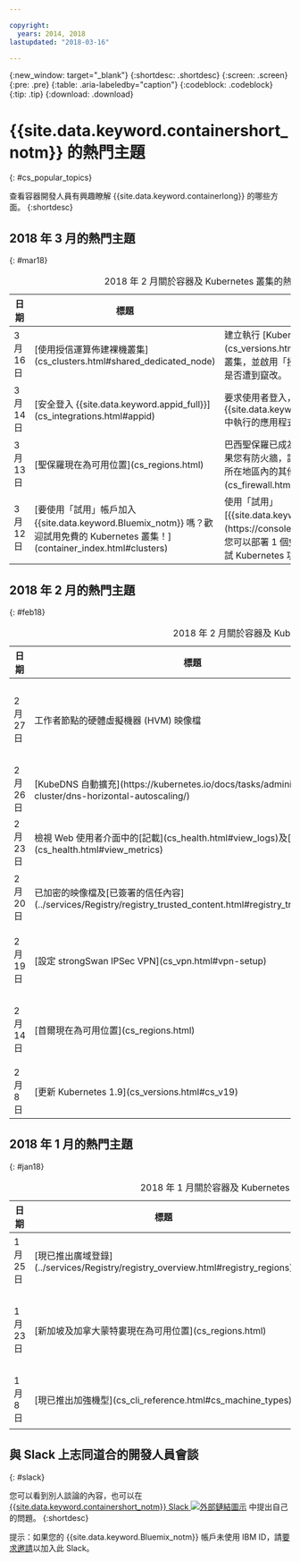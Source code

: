 ```yaml
---

copyright:
  years: 2014, 2018
lastupdated: "2018-03-16"

---
```


{:new_window: target="_blank"}
{:shortdesc: .shortdesc}
{:screen: .screen}
{:pre: .pre}
{:table: .aria-labeledby="caption"}
{:codeblock: .codeblock}
{:tip: .tip}
{:download: .download}


# {{site.data.keyword.containershort_notm}} 的熱門主題
{: #cs_popular_topics}

查看容器開發人員有興趣瞭解 {{site.data.keyword.containerlong}} 的哪些方面。
{:shortdesc}

## 2018 年 3 月的熱門主題
{: #mar18}

<table summary="此表格顯示熱門主題。列應該從左到右閱讀，第一欄為日期，第二欄為特性的標題，第三欄為說明。">
<caption>2018 年 2 月關於容器及 Kubernetes 叢集的熱門主題</caption>
<thead>
<th>日期</th>
<th>標題</th>
<th>說明</th>
</thead>
<tbody>
<tr>
<td> 3 月 16 日</td>
<td>[使用授信運算佈建裸機叢集](cs_clusters.html#shared_dedicated_node)</td>
<td>建立執行 [Kubernetes 1.9 版](cs_versions.html#cs_v19)或更新版本的裸機叢集，並啟用「授信運算」來驗證工作者節點是否遭到竄改。</td>
</tr>
<tr>
<td>3 月 14 日</td>
<td>[安全登入 {{site.data.keyword.appid_full}}](cs_integrations.html#appid)</td>
<td>要求使用者登入，以加強在 {{site.data.keyword.containershort_notm}} 中執行的應用程式。</td>
</tr>
<tr>
<td>3 月 13 日</td>
<td>[聖保羅現在為可用位置](cs_regions.html)</td>
<td>巴西聖保羅已成為美國南部地區的新位置。如果您有防火牆，請務必針對此位置以及您叢集所在地區內的其他位置[開啟必要的防火牆埠](cs_firewall.html#firewall)。</td>
</tr>
<tr>
<td>3 月 12 日</td>
<td>[要使用「試用」帳戶加入 {{site.data.keyword.Bluemix_notm}} 嗎？歡迎試用免費的 Kubernetes 叢集！](container_index.html#clusters)</td>
<td>使用「試用」[{{site.data.keyword.Bluemix_notm}} 帳戶](https://console.bluemix.net/registration/)，您可以部署 1 個免費叢集，用來在 21 天內測試 Kubernetes 功能。</td>
</tr>
</tbody></table>

## 2018 年 2 月的熱門主題
{: #feb18}

<table summary="此表格顯示熱門主題。列應該從左到右閱讀，第一欄為日期，第二欄為特性的標題，第三欄為說明。">
<caption>2018 年 2 月關於容器及 Kubernetes 叢集的熱門主題</caption>
<thead>
<th>日期</th>
<th>標題</th>
<th>說明</th>
</thead>
<tbody>
<tr>
<td>2 月 27 日</td>
<td>工作者節點的硬體虛擬機器 (HVM) 映像檔</td>
<td>增加 HVM 映像檔工作負載的 I/O 效能。使用 `bx cs worker-reload` [指令](cs_cli_reference.html#cs_worker_reload)或 `bx cs worker-update` [指令](cs_cli_reference.html#cs_worker_update)，在每一個現有的工作者節點上啟動。</td>
</tr>
<tr>
<td>2 月 26 日</td>
<td>[KubeDNS 自動擴充](https://kubernetes.io/docs/tasks/administer-cluster/dns-horizontal-autoscaling/)</td>
<td>KubeDNS 現在會隨著叢集成長而擴充。您可以使用下列指令來調整擴充量：`kubectl -n kube-system edit cm kube-dns-autoscaler`。</td>
</tr>
<tr>
<td>2 月 23 日</td>
<td>檢視 Web 使用者介面中的[記載](cs_health.html#view_logs)及[度量值](cs_health.html#view_metrics)</td>
<td>使用改良的 Web 使用者介面，輕鬆檢視叢集及其元件的日誌及度量值資料。請參閱叢集詳細資料頁面來進行存取。</td>
</tr>
<tr>
<td>2 月 20 日</td>
<td>已加密的映像檔及[已簽署的信任內容](../services/Registry/registry_trusted_content.html#registry_trustedcontent)</td>
<td>在 {{site.data.keyword.registryshort_notm}} 中，您可以簽署及加密映像檔，以確保在登錄名稱空間中儲存的映像檔的完整性。只使用信任的內容來建置容器。</td>
</tr>
<tr>
<td>2 月 19 日</td>
<td>[設定 strongSwan IPSec VPN](cs_vpn.html#vpn-setup)</td>
<td>快速部署 strongSwan IPSec VPN Helm 圖表，以將 {{site.data.keyword.containershort_notm}} 叢集安全地連接到內部部署的資料中心，而不使用 Vyatta。</td>
</tr>
<tr>
<td>2 月 14 日</td>
<td>[首爾現在為可用位置](cs_regions.html)</td>
<td>剛好來得及趕上奧林匹克運動會，將 Kubernetes 叢集部署至位於亞太地區北部的首爾。如果您有防火牆，務必針對此位置以及您叢集所在地區內的其他位置[開啟必要的防火牆埠](cs_firewall.html#firewall)。</td>
</tr>
<tr>
<td>2 月 8 日</td>
<td>[更新 Kubernetes 1.9](cs_versions.html#cs_v19)</td>
<td>更新 Kubernetes 1.9 之前，請先檢閱對叢集所做的變更。</td>
</tr>
</tbody></table>

## 2018 年 1 月的熱門主題
{: #jan18}

<table summary="此表格顯示熱門主題。列應該從左到右閱讀，第一欄為日期，第二欄為特性的標題，第三欄為說明。">
<caption>2018 年 1 月關於容器及 Kubernetes 叢集的熱門主題</caption>
<thead>
<th>日期</th>
<th>標題</th>
<th>說明</th>
</thead>
<tbody>
<td>1 月 25 日</td>
<td>[現已推出廣域登錄](../services/Registry/registry_overview.html#registry_regions)</td>
<td>透過 {{site.data.keyword.registryshort_notm}}，您可以使用廣域 `registry.bluemix.net` 來取回 IBM 提供的公用映像檔。</td>
</tr>
<tr>
<td>1 月 23 日</td>
<td>[新加坡及加拿大蒙特婁現在為可用位置](cs_regions.html)</td>
<td>新加坡及蒙特婁是位於 {{site.data.keyword.containershort_notm}} 亞太地區北部及美國東部地區的可用位置。如果您有防火牆，務必針對這些位置以及您叢集所在地區內的其他位置[開啟必要的防火牆埠](cs_firewall.html#firewall)。</td>
</tr>
<tr>
<td>1 月 8 日</td>
<td>[現已推出加強機型](cs_cli_reference.html#cs_machine_types)</td>
<td>系列 2 機型包括本端 SSD 儲存空間及磁碟加密。[將工作負載移轉](cs_cluster_update.html#machine_type)至這些機型，以提高效能及穩定性。</td>
</tr>
</tbody></table>

## 與 Slack 上志同道合的開發人員會談
{: #slack}

您可以看到別人談論的內容，也可以在 [{{site.data.keyword.containershort_notm}} Slack ![外部鏈結圖示](../icons/launch-glyph.svg "外部鏈結圖示")](https://ibm-container-service.slack.com) 中提出自己的問題。
{:shortdesc}

提示：如果您的 {{site.data.keyword.Bluemix_notm}} 帳戶未使用 IBM ID，請[要求邀請](https://bxcs-slack-invite.mybluemix.net/)以加入此 Slack。
